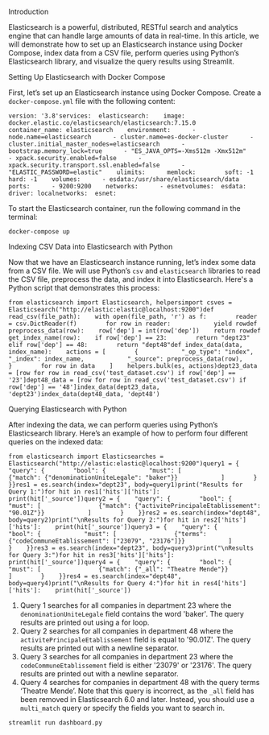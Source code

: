 Introduction

Elasticsearch is a powerful, distributed, RESTful search and analytics engine that can handle large amounts of data in real-time. In this article, we will demonstrate how to set up an Elasticsearch instance using Docker Compose, index data from a CSV file, perform queries using Python’s Elasticsearch library, and visualize the query results using Streamlit.

Setting Up Elasticsearch with Docker Compose

First, let’s set up an Elasticsearch instance using Docker Compose. Create a `docker-compose.yml` file with the following content:

```
version: '3.8'services:  elasticsearch:    image: docker.elastic.co/elasticsearch/elasticsearch:7.15.0    container_name: elasticsearch    environment:      - node.name=elasticsearch      - cluster.name=es-docker-cluster      - cluster.initial_master_nodes=elasticsearch      - bootstrap.memory_lock=true      - "ES_JAVA_OPTS=-Xms512m -Xmx512m"      - xpack.security.enabled=false      - xpack.security.transport.ssl.enabled=false      - "ELASTIC_PASSWORD=elastic"    ulimits:      memlock:        soft: -1        hard: -1    volumes:      - esdata:/usr/share/elasticsearch/data    ports:      - 9200:9200    networks:      - esnetvolumes:  esdata:    driver: localnetworks:  esnet:
```

To start the Elasticsearch container, run the following command in the terminal:

```
docker-compose up
```

Indexing CSV Data into Elasticsearch with Python

Now that we have an Elasticsearch instance running, let’s index some data from a CSV file. We will use Python’s `csv` and `elasticsearch` libraries to read the CSV file, preprocess the data, and index it into Elasticsearch. Here's a Python script that demonstrates this process:

```
from elasticsearch import Elasticsearch, helpersimport csves = Elasticsearch("http://elastic:elastic@localhost:9200")def read_csv(file_path):    with open(file_path, 'r') as f:        reader = csv.DictReader(f)        for row in reader:            yield rowdef preprocess_data(row):    row['dep'] = int(row['dep'])    return rowdef get_index_name(row):    if row['dep'] == 23:        return "dept23"    elif row['dep'] == 48:        return "dept48"def index_data(data, index_name):    actions = [        {            "_op_type": "index",            "_index": index_name,            "_source": preprocess_data(row),        }        for row in data    ]    helpers.bulk(es, actions)dept23_data = [row for row in read_csv('test_dataset.csv') if row['dep'] == '23']dept48_data = [row for row in read_csv('test_dataset.csv') if row['dep'] == '48']index_data(dept23_data, 'dept23')index_data(dept48_data, 'dept48')
```

Querying Elasticsearch with Python

After indexing the data, we can perform queries using Python’s Elasticsearch library. Here’s an example of how to perform four different queries on the indexed data:

```
from elasticsearch import Elasticsearches = Elasticsearch("http://elastic:elastic@localhost:9200")query1 = {    "query": {        "bool": {            "must": [                {"match": {"denominationUniteLegale": "baker"}}            ]        }    }}res1 = es.search(index="dept23", body=query1)print("Results for Query 1:")for hit in res1['hits']['hits']:    print(hit['_source'])query2 = {    "query": {        "bool": {            "must": [                {"match": {"activitePrincipaleEtablissement": "90.01Z"}}            ]        }    }}res2 = es.search(index="dept48", body=query2)print("\nResults for Query 2:")for hit in res2['hits']['hits']:    print(hit['_source'])query3 = {    "query": {        "bool": {            "must": [                {"terms": {"codeCommuneEtablissement": ["23079", "23176"]}}            ]        }    }}res3 = es.search(index="dept23", body=query3)print("\nResults for Query 3:")for hit in res3['hits']['hits']:    print(hit['_source'])query4 = {    "query": {        "bool": {            "must": [                {"match": {"_all": "Theatre Mende"}}            ]        }    }}res4 = es.search(index="dept48", body=query4)print("\nResults for Query 4:")for hit in res4['hits']['hits']:    print(hit['_source'])
```

1.  Query 1 searches for all companies in department 23 where the `denominationUniteLegale` field contains the word 'baker'. The query results are printed out using a for loop.
2.  Query 2 searches for all companies in department 48 where the `activitePrincipaleEtablissement` field is equal to '90.01Z'. The query results are printed out with a newline separator.
3.  Query 3 searches for all companies in department 23 where the `codeCommuneEtablissement` field is either '23079' or '23176'. The query results are printed out with a newline separator.
4.  Query 4 searches for companies in department 48 with the query terms ‘Theatre Mende’. Note that this query is incorrect, as the `_all` field has been removed in Elasticsearch 6.0 and later. Instead, you should use a `multi_match` query or specify the fields you want to search in.

```
streamlit run dashboard.py
```